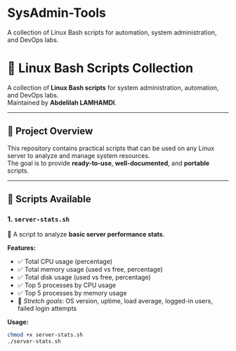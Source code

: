 # SysAdmin-Tools
A collection of Linux Bash scripts for automation, system administration, and DevOps labs.
# 🐧 Linux Bash Scripts Collection

A collection of **Linux Bash scripts** for system administration, automation, and DevOps labs.  
Maintained by **Abdelilah LAMHAMDI**.

---

## 📌 Project Overview
This repository contains practical scripts that can be used on any Linux server to analyze and manage system resources.  
The goal is to provide **ready-to-use**, **well-documented**, and **portable** scripts.

---

## 🚀 Scripts Available

### 1. `server-stats.sh`
🔎 A script to analyze **basic server performance stats**.

**Features:**
- ✅ Total CPU usage (percentage)
- ✅ Total memory usage (used vs free, percentage)
- ✅ Total disk usage (used vs free, percentage)
- ✅ Top 5 processes by CPU usage
- ✅ Top 5 processes by memory usage  
- 🎯 *Stretch goals*: OS version, uptime, load average, logged-in users, failed login attempts

**Usage:**
```bash
chmod +x server-stats.sh
./server-stats.sh
